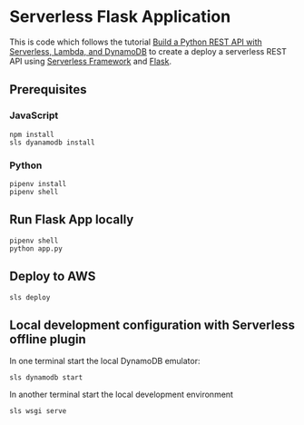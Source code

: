 # Serverless Flask Application

This is code which follows the tutorial
[Build a Python REST API with Serverless, Lambda, and DynamoDB](https://serverless.com/blog/flask-python-rest-api-serverless-lambda-dynamodb/)
to create a deploy a serverless REST API using [Serverless Framework](https://github.com/serverless/serverless) and
[Flask](https://flask.palletsprojects.com).

## Prerequisites

### JavaScript

```shell script
npm install
sls dyanamodb install
```

### Python

```shell script
pipenv install
pipenv shell
```

## Run Flask App locally

```shell script
pipenv shell
python app.py
```

## Deploy to AWS

```shell script
sls deploy
```

## Local development configuration with Serverless offline plugin

In one terminal start the local DynamoDB emulator:

```shell script
sls dynamodb start
```

In another terminal start the local development environment
```shell script
sls wsgi serve
```